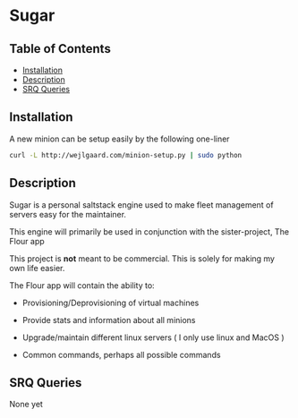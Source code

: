 # Sugar

## Table of Contents
* [Installation](#installation)
* [Description](#description)
* [SRQ Queries](#srq-queries)

## Installation
A new minion can be setup easily by the following one-liner
```bash
curl -L http://wejlgaard.com/minion-setup.py | sudo python
```

## Description
Sugar is a personal saltstack engine used to make fleet management of servers
easy for the maintainer.

This engine will primarily be used in conjunction with the sister-project, The Flour app

This project is **not** meant to be commercial. This is solely for making my own life easier.

The Flour app will contain the ability to:

* Provisioning/Deprovisioning of virtual machines

* Provide stats and information about all minions

* Upgrade/maintain different linux servers ( I only use linux and MacOS )

* Common commands, perhaps all possible commands

## SRQ Queries
None yet